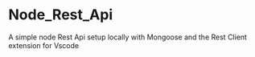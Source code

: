 # Node_Rest_Api
A simple node Rest Api setup locally with Mongoose and the Rest Client extension for Vscode
